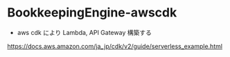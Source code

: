 # BookkeepingEngine-awscdk
- aws cdk により Lambda, API Gateway 構築する

https://docs.aws.amazon.com/ja_jp/cdk/v2/guide/serverless_example.html
